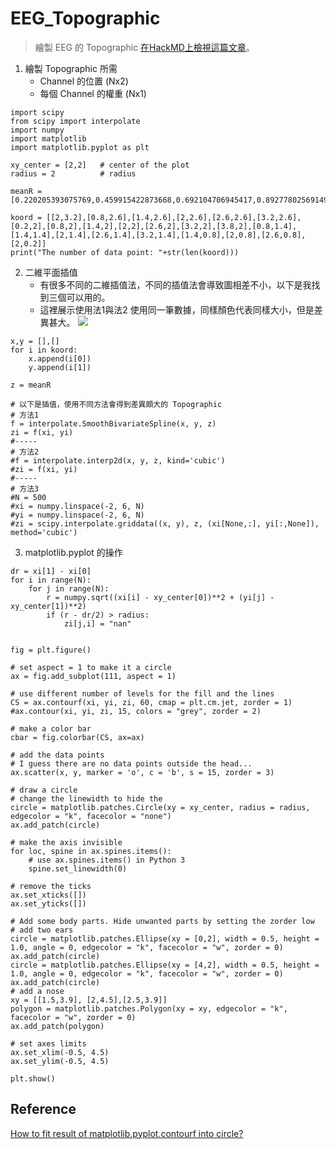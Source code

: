 # EEG_Topographic
> 繪製 EEG 的 Topographic
> [在HackMD上檢視這篇文章](https://hackmd.io/@raiso/BJWKz4-cU)。
1. 繪製 Topographic 所需
    - Channel 的位置 (Nx2)
    - 每個 Channel 的權重 (Nx1)


```python=
import scipy
from scipy import interpolate
import numpy
import matplotlib 
import matplotlib.pyplot as plt

xy_center = [2,2]   # center of the plot
radius = 2          # radius

meanR = [0.220205393075769,0.459915422873668,0.692104706945417,0.892778025691491,0.654795045889065,0.446665818526566,0.213973985904014,0.893633365535914,0.900447022611394,0.900534798008672,0.897343571519619,0.882669413198854,0.203031630135678,0.427169411205853,1,0.895221814991827,0.786056383382168,0.470205181941590,0.564294288852314,0.657387950275000,0.647974534170298,0.191296374640933]

koord = [[2,3.2],[0.8,2.6],[1.4,2.6],[2,2.6],[2.6,2.6],[3.2,2.6],[0.2,2],[0.8,2],[1.4,2],[2,2],[2.6,2],[3.2,2],[3.8,2],[0.8,1.4],[1.4,1.4],[2,1.4],[2.6,1.4],[3.2,1.4],[1.4,0.8],[2,0.8],[2.6,0.8],[2,0.2]]
print("The number of data point: "+str(len(koord)))
```

2. 二維平面插值
    - 有很多不同的二維插值法，不同的插值法會導致圖相差不小，以下是我找到三個可以用的。
    - 這裡展示使用法1與法2 使用同一筆數據，同樣顏色代表同樣大小，但是差異甚大。
![](https://i.imgur.com/9SXXagv.png)
```python=+
x,y = [],[]
for i in koord:
    x.append(i[0])
    y.append(i[1])

z = meanR

# 以下是插值，使用不同方法會得到差異頗大的 Topographic
# 方法1
f = interpolate.SmoothBivariateSpline(x, y, z)
zi = f(xi, yi)
#-----
# 方法2
#f = interpolate.interp2d(x, y, z, kind='cubic')
#zi = f(xi, yi)
#-----
# 方法3
#N = 500 
#xi = numpy.linspace(-2, 6, N)
#yi = numpy.linspace(-2, 6, N)
#zi = scipy.interpolate.griddata((x, y), z, (xi[None,:], yi[:,None]), method='cubic')
```

3. matplotlib.pyplot 的操作

```python=+
dr = xi[1] - xi[0]
for i in range(N):
    for j in range(N):
        r = numpy.sqrt((xi[i] - xy_center[0])**2 + (yi[j] - xy_center[1])**2)
        if (r - dr/2) > radius:
            zi[j,i] = "nan"


fig = plt.figure()

# set aspect = 1 to make it a circle
ax = fig.add_subplot(111, aspect = 1)

# use different number of levels for the fill and the lines
CS = ax.contourf(xi, yi, zi, 60, cmap = plt.cm.jet, zorder = 1)
#ax.contour(xi, yi, zi, 15, colors = "grey", zorder = 2)

# make a color bar
cbar = fig.colorbar(CS, ax=ax)

# add the data points
# I guess there are no data points outside the head...
ax.scatter(x, y, marker = 'o', c = 'b', s = 15, zorder = 3)

# draw a circle
# change the linewidth to hide the 
circle = matplotlib.patches.Circle(xy = xy_center, radius = radius, edgecolor = "k", facecolor = "none")
ax.add_patch(circle)

# make the axis invisible 
for loc, spine in ax.spines.items():
    # use ax.spines.items() in Python 3
    spine.set_linewidth(0)

# remove the ticks
ax.set_xticks([])
ax.set_yticks([])

# Add some body parts. Hide unwanted parts by setting the zorder low
# add two ears
circle = matplotlib.patches.Ellipse(xy = [0,2], width = 0.5, height = 1.0, angle = 0, edgecolor = "k", facecolor = "w", zorder = 0)
ax.add_patch(circle)
circle = matplotlib.patches.Ellipse(xy = [4,2], width = 0.5, height = 1.0, angle = 0, edgecolor = "k", facecolor = "w", zorder = 0)
ax.add_patch(circle)
# add a nose
xy = [[1.5,3.9], [2,4.5],[2.5,3.9]]
polygon = matplotlib.patches.Polygon(xy = xy, edgecolor = "k", facecolor = "w", zorder = 0)
ax.add_patch(polygon) 

# set axes limits
ax.set_xlim(-0.5, 4.5)
ax.set_ylim(-0.5, 4.5)

plt.show() 
```


## Reference
[How to fit result of matplotlib.pyplot.contourf into circle?](https://stackoverflow.com/questions/15361143/how-to-fit-result-of-matplotlib-pyplot-contourf-into-circle)
